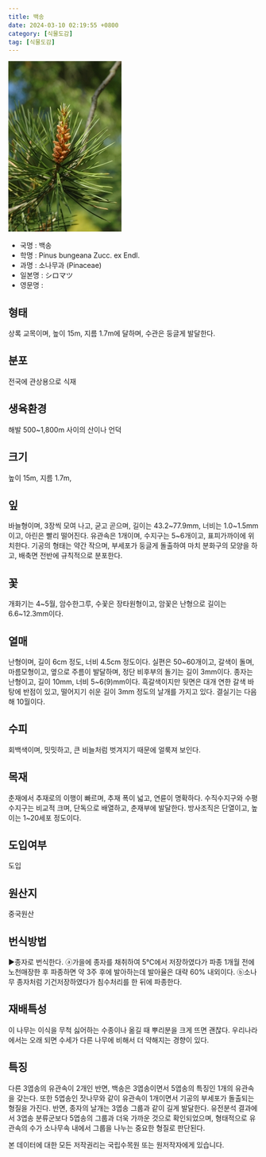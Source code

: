 ```yaml
---
title: 백송
date: 2024-03-10 02:19:55 +0800
category: [식물도감]
tag: [식물도감]
---
```




![백송](/assets/img/fileUpload/plants/basic/Pinaceae/Pinus/14988/14988_1_th2.JPG)
- 국명 : 백송
- 학명 : Pinus bungeana Zucc. ex Endl.
- 과명 : 소나무과 (Pinaceae)
- 일본명 : シロマツ
- 영문명 : 


## 형태
상록 교목이며, 높이 15m, 지름 1.7m에 달하며, 수관은 둥글게 발달한다.

## 분포
전국에 관상용으로 식재
## 생육환경
해발 500~1,800m 사이의 산이나 언덕
## 크기
높이 15m, 지름 1.7m,
## 잎
바늘형이며, 3장씩 모여 나고, 굳고 곧으며, 길이는 43.2~77.9mm, 너비는 1.0~1.5mm이고, 아린은 빨리 떨어진다. 유관속은 1개이며, 수지구는 5~6개이고, 표피가까이에 위치한다. 기공의 형태는 약간 작으며, 부세포가 둥글게 돌출하여 마치 분화구의 모양을 하고, 배축면 전반에 규칙적으로 분포한다.
## 꽃
개화기는 4~5월, 암수한그루, 수꽃은 장타원형이고, 암꽃은 난형으로 길이는 6.6~12.3mm이다. 

## 열매
난형이며, 길이 6cm 정도, 너비 4.5cm 정도이다. 실편은 50~60개이고, 갈색이 돌며, 마름모형이고, 옆으로 주름이 발달하며, 정단 비후부의 돌기는 길이 3mm이다. 종자는 난형이고, 길이 10mm, 너비 5~6(9)mm이다. 흑갈색이지만 뒷면은 대개 연한 갈색 바탕에 반점이 있고, 떨어지기 쉬운 길이 3mm 정도의 날개를 가지고 있다. 결실기는 다음해 10월이다.
## 수피
회백색이며, 밋밋하고, 큰 비늘처럼 벗겨지기 때문에 얼룩져 보인다.

## 목재
춘재에서 추재로의 이행이 빠르며, 추재 폭이 넓고, 연륜이 명확하다. 수직수지구와 수평수지구는 비교적 크며, 단독으로 배열하고, 춘재부에 발달한다. 방사조직은 단열이고, 높이는 1~20세포 정도이다.
## 도입여부
도입
## 원산지
중국원산
## 번식방법
▶종자로 번식한다. 
ⓐ가을에 종자를 채취하여 5℃에서 저장하였다가 파종 1개월 전에 노천매장한 후 파종하면 약 3주 후에 발아하는데 발아율은 대략 60% 내외이다.
ⓑ소나무 종자처럼 기건저장하였다가 침수처리를 한 뒤에 파종한다.
## 재배특성
이 나무는 이식을 무척 싫어하는 수종이나 옮길 때 뿌리분을 크게 뜨면 괜찮다. 우리나라에서는 오래 되면 수세가 다른 나무에 비해서 더 약해지는 경향이 있다.
## 특징
다른 3엽송의 유관속이 2개인 반면, 백송은 3엽송이면서 5엽송의 특징인 1개의 유관속을 갖는다. 또한 5엽송인 잣나무와 같이 유관속이 1개이면서 기공의 부세포가 돌출되는 형질을 가진다. 반면, 종자의 날개는 3엽송 그룹과 같이 길게 발달한다. 유전분석 결과에서 3엽송 분류군보다 5엽송의 그룹과 더욱 가까운 것으로 확인되었으며, 형태적으로 유관속의 수가 소나무속 내에서 그룹을 나누는 중요한 형질로 판단된다.






본 데이터에 대한 모든 저작권리는 국립수목원 또는 원저작자에게 있습니다.
